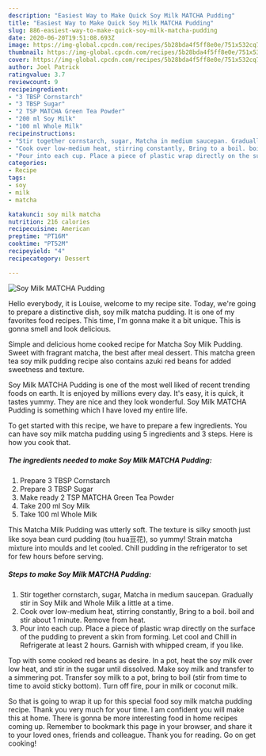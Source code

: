 ```yaml
---
description: "Easiest Way to Make Quick Soy Milk MATCHA Pudding"
title: "Easiest Way to Make Quick Soy Milk MATCHA Pudding"
slug: 886-easiest-way-to-make-quick-soy-milk-matcha-pudding
date: 2020-06-20T19:51:08.693Z
image: https://img-global.cpcdn.com/recipes/5b28bda4f5ff8e0e/751x532cq70/soy-milk-matcha-pudding-recipe-main-photo.jpg
thumbnail: https://img-global.cpcdn.com/recipes/5b28bda4f5ff8e0e/751x532cq70/soy-milk-matcha-pudding-recipe-main-photo.jpg
cover: https://img-global.cpcdn.com/recipes/5b28bda4f5ff8e0e/751x532cq70/soy-milk-matcha-pudding-recipe-main-photo.jpg
author: Joel Patrick
ratingvalue: 3.7
reviewcount: 9
recipeingredient:
- "3 TBSP Cornstarch"
- "3 TBSP Sugar"
- "2 TSP MATCHA Green Tea Powder"
- "200 ml Soy Milk"
- "100 ml Whole Milk"
recipeinstructions:
- "Stir together cornstarch, sugar, Matcha in medium saucepan. Gradually stir in Soy Milk and Whole Milk a little at a time."
- "Cook over low-medium heat, stirring constantly, Bring to a boil. boil and stir about 1 minute. Remove from heat."
- "Pour into each cup. Place a piece of plastic wrap directly on the surface of the pudding to prevent a skin from forming. Let cool and Chill in Refrigerate at least 2 hours. Garnish with whipped cream, if you like."
categories:
- Recipe
tags:
- soy
- milk
- matcha

katakunci: soy milk matcha 
nutrition: 216 calories
recipecuisine: American
preptime: "PT16M"
cooktime: "PT52M"
recipeyield: "4"
recipecategory: Dessert

---
```



![Soy Milk MATCHA Pudding](https://img-global.cpcdn.com/recipes/5b28bda4f5ff8e0e/751x532cq70/soy-milk-matcha-pudding-recipe-main-photo.jpg)

Hello everybody, it is Louise, welcome to my recipe site. Today, we're going to prepare a distinctive dish, soy milk matcha pudding. It is one of my favorites food recipes. This time, I'm gonna make it a bit unique. This is gonna smell and look delicious.

Simple and delicious home cooked recipe for Matcha Soy Milk Pudding. Sweet with fragrant matcha, the best after meal dessert. This matcha green tea soy milk pudding recipe also contains azuki red beans for added sweetness and texture.

Soy Milk MATCHA Pudding is one of the most well liked of recent trending foods on earth. It is enjoyed by millions every day. It's easy, it is quick, it tastes yummy. They are nice and they look wonderful. Soy Milk MATCHA Pudding is something which I have loved my entire life.


To get started with this recipe, we have to prepare a few ingredients. You can have soy milk matcha pudding using 5 ingredients and 3 steps. Here is how you cook that.

<!--inarticleads1-->

##### The ingredients needed to make Soy Milk MATCHA Pudding:

1. Prepare 3 TBSP Cornstarch
1. Prepare 3 TBSP Sugar
1. Make ready 2 TSP MATCHA Green Tea Powder
1. Take 200 ml Soy Milk
1. Take 100 ml Whole Milk


This Matcha Milk Pudding was utterly soft. The texture is silky smooth just like soya bean curd pudding (tou hua豆花), so yummy! Strain matcha mixture into moulds and let cooled. Chill pudding in the refrigerator to set for few hours before serving. 

<!--inarticleads2-->

##### Steps to make Soy Milk MATCHA Pudding:

1. Stir together cornstarch, sugar, Matcha in medium saucepan. Gradually stir in Soy Milk and Whole Milk a little at a time.
1. Cook over low-medium heat, stirring constantly, Bring to a boil. boil and stir about 1 minute. Remove from heat.
1. Pour into each cup. Place a piece of plastic wrap directly on the surface of the pudding to prevent a skin from forming. Let cool and Chill in Refrigerate at least 2 hours. Garnish with whipped cream, if you like.


Top with some cooked red beans as desire. In a pot, heat the soy milk over low heat, and stir in the sugar until dissolved. Make soy milk and transfer to a simmering pot. Transfer soy milk to a pot, bring to boil (stir from time to time to avoid sticky bottom). Turn off fire, pour in milk or coconut milk. 

So that is going to wrap it up for this special food soy milk matcha pudding recipe. Thank you very much for your time. I am confident you will make this at home. There is gonna be more interesting food in home recipes coming up. Remember to bookmark this page in your browser, and share it to your loved ones, friends and colleague. Thank you for reading. Go on get cooking!
